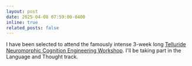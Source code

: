 ```yaml
---
layout: post
date: 2025-04-08 07:59:00-0400
inline: true
related_posts: false
---
```


I have been selected to attend the famously intense 3-week long <a href="https://sites.google.com/view/telluride-2025/home">Telluride Neuromorphic Cognition Engineering Workshop</a>. I'll be taking part in the Language and Thought track.